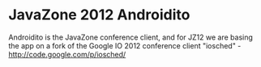 JavaZone 2012 Androidito 
========================

Androidito is the JavaZone conference client, and for JZ12 we are basing the app on a fork of the 
Google IO 2012 conference client "iosched" - http://code.google.com/p/iosched/

